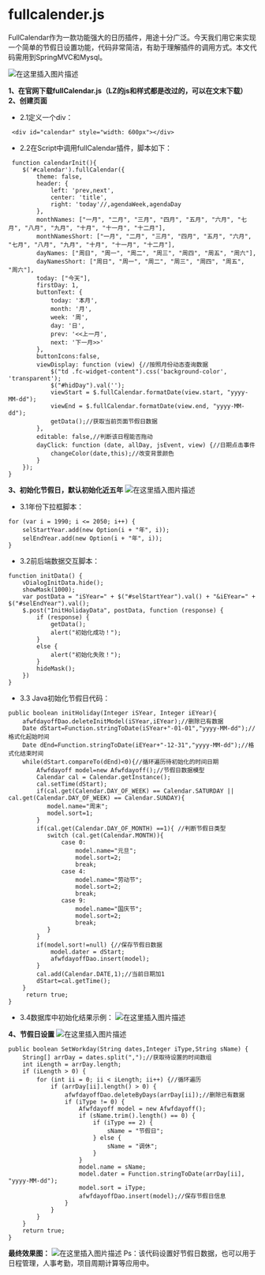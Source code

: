 # fullcalender.js

FullCalendar作为一款功能强大的日历插件，用途十分广泛。今天我们用它来实现一个简单的节假日设置功能，代码非常简洁，有助于理解插件的调用方式。本文代码需用到SpringMVC和Mysql。

![在这里插入图片描述](https://img-blog.csdn.net/20181018222446490?watermark/2/text/aHR0cHM6Ly9ibG9nLmNzZG4ubmV0L3dlaXhpbl80MjM2MjM5Mw==/font/5a6L5L2T/fontsize/400/fill/I0JBQkFCMA==/dissolve/70)
 
**1、在官网下载fullCalendar.js（LZ的js和样式都是改过的，可以在文末下载）**
**2、创建页面**
  - 2.1定义一个div：
```
 <div id="calendar" style="width: 600px"></div>
```
-  2.2在Script中调用fullCalendar插件，脚本如下：
```
 function calendarInit(){
    $('#calendar').fullCalendar({
        theme: false,
        header: {
            left: 'prev,next',
            center: 'title',
            right: 'today'//,agendaWeek,agendaDay
        },
        monthNames: ["一月", "二月", "三月", "四月", "五月", "六月", "七月", "八月", "九月", "十月", "十一月", "十二月"],
        monthNamesShort: ["一月", "二月", "三月", "四月", "五月", "六月", "七月", "八月", "九月", "十月", "十一月", "十二月"],
        dayNames: ["周日", "周一", "周二", "周三", "周四", "周五", "周六"],
        dayNamesShort: ["周日", "周一", "周二", "周三", "周四", "周五", "周六"],
        today: ["今天"],
        firstDay: 1,
        buttonText: {
            today: '本月',
            month: '月',
            week: '周',
            day: '日',
            prev: '<<上一月',
            next: '下一月>>'
        },
        buttonIcons:false,
        viewDisplay: function (view) {//按照月份动态查询数据
            $("td .fc-widget-content").css('background-color', 'transparent');
            $("#hidDay").val('');
            viewStart = $.fullCalendar.formatDate(view.start, "yyyy-MM-dd");
            viewEnd = $.fullCalendar.formatDate(view.end, "yyyy-MM-dd");
            getData();//获取当前页面节假日数据
        },
        editable: false,//判断该日程能否拖动
        dayClick: function (date, allDay, jsEvent, view) {//日期点击事件
            changeColor(date,this);//改变背景颜色
        }
    });
}
```

**3、初始化节假日，默认初始化近五年**
![在这里插入图片描述](https://img-blog.csdn.net/20181018222639879?watermark/2/text/aHR0cHM6Ly9ibG9nLmNzZG4ubmV0L3dlaXhpbl80MjM2MjM5Mw==/font/5a6L5L2T/fontsize/400/fill/I0JBQkFCMA==/dissolve/70)
 - 3.1年份下拉框脚本： 
```
for (var i = 1990; i <= 2050; i++) {
    selStartYear.add(new Option(i + "年", i));
    selEndYear.add(new Option(i + "年", i));
}

```
 - 3.2前后端数据交互脚本：
```
function initData() {
    vDialogInitData.hide();
    showMask(1000);
    var postData = "iSYear=" + $("#selStartYear").val() + "&iEYear=" + $("#selEndYear").val();
    $.post("InitHolidayData", postData, function (response) {
        if (response) {
            getData();
            alert("初始化成功！");
        }
        else {
            alert("初始化失败！");
        }
        hideMask();
    })
}
```

 - 3.3 Java初始化节假日代码：
```
public boolean initHoliday(Integer iSYear, Integer iEYear){
    afwfdayoffDao.deleteInitModel(iSYear,iEYear);//删除已有数据
    Date dStart=Function.stringToDate(iSYear+"-01-01","yyyy-MM-dd");//格式化起始时间
    Date dEnd=Function.stringToDate(iEYear+"-12-31","yyyy-MM-dd");//格式化结束时间
    while(dStart.compareTo(dEnd)<0){//循环遍历待初始化的时间日期
        Afwfdayoff model=new Afwfdayoff();//节假日数据模型
        Calendar cal = Calendar.getInstance();
        cal.setTime(dStart);
        if(cal.get(Calendar.DAY_OF_WEEK) == Calendar.SATURDAY || cal.get(Calendar.DAY_OF_WEEK) == Calendar.SUNDAY){
           model.name="周末";
           model.sort=1;
        }
        if(cal.get(Calendar.DAY_OF_MONTH) ==1){ //判断节假日类型
           switch (cal.get(Calendar.MONTH)){
               case 0:
                   model.name="元旦";
                   model.sort=2;
                   break;
               case 4:
                   model.name="劳动节";
                   model.sort=2;
                   break;
               case 9:
                   model.name="国庆节";
                   model.sort=2;
                   break;
           }
        }
        if(model.sort!=null) {//保存节假日数据
            model.dater = dStart;
            afwfdayoffDao.insert(model);
        }
        cal.add(Calendar.DATE,1);//当前日期加1
        dStart=cal.getTime();
    }
     return true;
}
```

 - 3.4数据库中初始化结果示例：
 ![在这里插入图片描述](https://img-blog.csdn.net/201810182228452?watermark/2/text/aHR0cHM6Ly9ibG9nLmNzZG4ubmV0L3dlaXhpbl80MjM2MjM5Mw==/font/5a6L5L2T/fontsize/400/fill/I0JBQkFCMA==/dissolve/70)

**4、节假日设置**
 ![在这里插入图片描述](https://img-blog.csdn.net/20181018222916992?watermark/2/text/aHR0cHM6Ly9ibG9nLmNzZG4ubmV0L3dlaXhpbl80MjM2MjM5Mw==/font/5a6L5L2T/fontsize/400/fill/I0JBQkFCMA==/dissolve/70)

```
public boolean SetWorkday(String dates,Integer iType,String sName) {
    String[] arrDay = dates.split(",");//获取待设置的时间数组
    int iLength = arrDay.length;
    if (iLength > 0) {
        for (int ii = 0; ii < iLength; ii++) {//循环遍历
            if (arrDay[ii].length() > 0) {
                afwfdayoffDao.deleteByDays(arrDay[ii]);//删除已有数据
                if (iType != 0) {
                    Afwfdayoff model = new Afwfdayoff();
                    if (sName.trim().length() == 0) {
                        if (iType == 2) {
                            sName = "节假日";
                        } else {
                            sName = "调休";
                        }
                    }
                    model.name = sName;
                    model.dater = Function.stringToDate(arrDay[ii], "yyyy-MM-dd");
                    model.sort = iType;
                    afwfdayoffDao.insert(model);//保存节假日信息
                }
            }
        }
    }
    return true;
}
```

**最终效果图：**
 ![在这里插入图片描述](https://img-blog.csdn.net/20181018222944159?watermark/2/text/aHR0cHM6Ly9ibG9nLmNzZG4ubmV0L3dlaXhpbl80MjM2MjM5Mw==/font/5a6L5L2T/fontsize/400/fill/I0JBQkFCMA==/dissolve/70)
Ps：该代码设置好节假日数据，也可以用于日程管理，人事考勤，项目周期计算等应用中。

